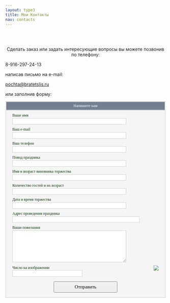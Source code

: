 ```yaml
---
layout: type3
title: Мои Контакты
nav: contacts
---
```

<br><br>
<p align=center>
Сделать заказ или задать интересующие вопросы вы можете позвонив по телефону:

8-916-297-24-13 

написав письмо на e-mail: <br>

pochta@bratetslis.ru

или заполнив форму: <!-- <a href="../zakaz/">Напишите нам</a> --> </p>
<center><form action="http://masterform.info/mail.php" method="post"><input type="hidden" name="zagol_soob" value="" />
<div style="width:500px; text-align:left; border:1px solid #CCCCCC; color:#003300; font:12px tahoma, verdana; background:#F5F5F5;">
<div style="text-align:center; background:#708090; border:1px solid #F5F5F5; color:#ffffff; padding:5px 5px 5px 5px;">Напишите нам</div>
<div style="border-top:solid 1px #CCCCCC; padding:8px 20px 0px 20px;">Ваше имя</div>
<div style="padding:1px 20px 0px 20px;">
<input name="name" type="text" style="width:358px; height:20px; background:#FFFFFF; border:1px solid #CCCCCC; color:#191970;" maxlength="50" />
</div>
<div style="padding:8px 20px 0px 20px;">Ваш e-mail</div>
<div style="padding:1px 20px 0px 20px;">
<input name="e_mail" type="text" style="width:358px; height:20px; background:#FFFFFF; border:1px solid #CCCCCC; color:#191970;" maxlength="50" />
</div>
<div style="padding:8px 20px 0px 20px;">Ваш телефон</div>
<div style="padding:1px 20px 0px 20px;">
<input name="pole_1a" type="text" style="width:358px; height:20px; background:#FFFFFF; border:1px solid #CCCCCC; color:#191970;" maxlength="900" />
<input type="hidden" name="pole_1b" value="Ваш телефон" />
</div>
<div style="padding:8px 20px 0px 20px;">Повод праздника</div>
<div style="padding:1px 20px 0px 20px;">
<input name="pole_2a" type="text" style="width:358px; height:20px; background:#FFFFFF; border:1px solid #CCCCCC; color:#191970;" maxlength="900" />
<input type="hidden" name="pole_2b" value="Повод праздника" />
</div>
<div style="padding:8px 20px 0px 20px;">Имя и возраст виновника торжества</div>
<div style="padding:1px 20px 0px 20px;">
<input name="pole_3a" type="text" style="width:358px; height:20px; background:#FFFFFF; border:1px solid #CCCCCC; color:#191970;" maxlength="900" />
<input type="hidden" name="pole_3b" value="Имя и возраст виновника торжества" />
</div>
<div style="padding:8px 20px 0px 20px;">Количество гостей и их возраст</div>
<div style="padding:1px 20px 0px 20px;">
<input name="pole_4a" type="text" style="width:358px; height:20px; background:#FFFFFF; border:1px solid #CCCCCC; color:#191970;" maxlength="900" />
<input type="hidden" name="pole_4b" value="Количество гостей и их возраст" />
</div>
<div style="padding:8px 20px 0px 20px;">Дата и время торжества</div>
<div style="padding:1px 20px 0px 20px;">
<input name="pole_5a" type="text" style="width:358px; height:20px; background:#FFFFFF; border:1px solid #CCCCCC; color:#191970;" maxlength="900" />
<input type="hidden" name="pole_5b" value="Дата и время торжества" />
</div>
<div style="padding:8px 20px 0px 20px;">Адрес проведения праздника</div>
<div style="padding:1px 20px 0px 20px;">
<input name="pole_6a" type="text" style="width:400px; height:20px; background:#FFFFFF; border:1px solid #CCCCCC; color:#191970;" maxlength="900" />
<input type="hidden" name="pole_6b" value="Адрес проведения праздника" />
</div>
<div style="padding:8px 20px 0px 20px;">Ваши пожелания</div>
<div style="padding:1px 20px 0px 20px;">
<textarea name="text" style="width:358px; height:100px; background:#FFFFFF; border:1px solid #CCCCCC; color:#191970;"> </textarea>
</div>
<div style="overflow:auto; width:100%;">
<div style="float:left; padding:10px 0px 10px 20px;">Число на изображении<br />
<input name="captcha" type="text" style="width:220px; height:20px; background:#FFFFFF; border:1px solid #CCCCCC; color:#191970;" maxlength="5" />
</div>
<div style="float:right; padding:10px 20px 10px 0px;">
<a href="http://masterform.info/"><img border="0" src="http://masterform.info/captcha2.php" /></a>
</div>
</div>
<div style="padding:5px 20px 15px 20px; text-align:center;">
<input type="submit" value="Отправить" style="cursor:pointer; width:200px; height:35px; font:15px tahoma;" />
</div>
</div></form></center><!-- 10:54, 25.11.2011 -->